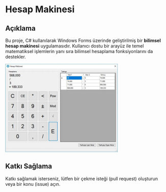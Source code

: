 # Hesap Makinesi

## Açıklama

Bu proje, C# kullanılarak Windows Forms üzerinde geliştirilmiş bir **bilimsel hesap makinesi** uygulamasıdır. Kullanıcı dostu bir arayüz ile temel matematiksel işlemlerin yanı sıra bilimsel hesaplama fonksiyonlarını da destekler.

<img src=hesapmakinesi.jpg width=70%>

## Katkı Sağlama
Katkı sağlamak isterseniz, lütfen bir çekme isteği (pull request) oluşturun veya bir konu (issue) açın.
